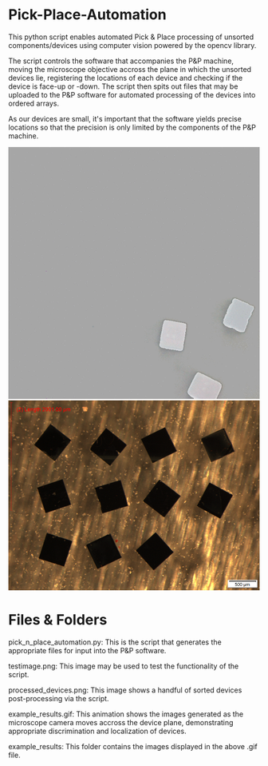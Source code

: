 # Pick-Place-Automation

This python script enables automated Pick &amp; Place processing of unsorted components/devices using computer vision powered by the opencv library.

The script controls the software that accompanies the P&P machine, moving the microscope objective accross the plane in which the unsorted devices lie, registering the locations of each device and checking if the device is face-up or -down. The script then spits out files that may be uploaded to the P&P software for automated processing of the devices into ordered arrays.

As our devices are small, it's important that the software yields precise locations so that the precision is only limited by the components of the P&P machine.

![results](example_results.gif)
![devices](processed_devices.png)

# Files & Folders

pick_n_place_automation.py: This is the script that generates the appropriate files for input into the P&P software.

testimage.png: This image may be used to test the functionality of the script.

processed_devices.png: This image shows a handful of sorted devices post-processing via the script.

example_results.gif: This animation shows the images generated as the microscope camera moves accross the device plane, demonstrating appropriate discrimination and localization of devices.

example_results: This folder contains the images displayed in the above .gif file.
